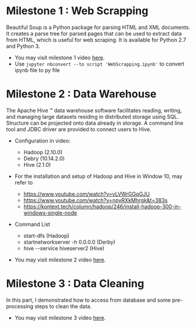 # Milestone 1 : Web Scrapping

Beautiful Soup is a Python package for parsing HTML and XML documents. It creates a parse tree for parsed pages that can be used to extract data from HTML, which is useful for web scraping. It is available for Python 2.7 and Python 3. 

* You may visit milestone 1 video [here](https://youtu.be/8PF4_hsSPg0). 
* Use `jupyter nbconvert --to script 'WebScrapping.ipynb'` to convert ipynb file to py file

# Milestone 2 : Data Warehouse

The Apache Hive ™ data warehouse software facilitates reading, writing, and managing large datasets residing in distributed storage using SQL. Structure can be projected onto data already in storage. A command line tool and JDBC driver are provided to connect users to Hive.

* Configuration in video:
	* Hadoop (2.10.0)
	* Debry (10.14.2.0)
	* Hive (2.1.0)
	
* For the installation and setup of Hadoop and Hive in Window 10, may refer to	
	* https://www.youtube.com/watch?v=vLVWrGGqGJU
	* https://www.youtube.com/watch?v=npyRXkMhrgk&t=383s
	* https://kontext.tech/column/hadoop/246/install-hadoop-300-in-windows-single-node
	
* Command List
	* start-dfs (Hadoop)
	* startnetworkserver -h 0.0.0.0 (Derby)
	* hive --service hiveserver2 (Hive)

* You may visit milestone 2 video [here](https://youtu.be/rfcFxVBGDbc).

# Milestone 3 : Data Cleaning

In this part, I demonstrated how to access from database and some pre-processing steps to clean the data.

* You may visit milestone 3 video [here](https://youtu.be/nBqS5gmrQI0).